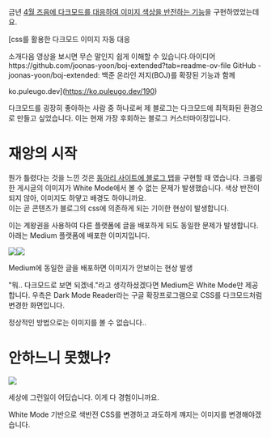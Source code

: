 금년 [4월 즈음에 다크모드를 대응하여 이미지 색상을 반전하는 기능](https://ko.puleugo.dev/190)을 구현하였었는데요.

[css를 활용한 다크모드 이미지 자동 대응

소개다음 영상을 보시면 무슨 말인지 쉽게 이해할 수 있습니다.아이디어https://github.com/joonas-yoon/boj-extended?tab=readme-ov-file GitHub - joonas-yoon/boj-extended: 백준 온라인 저지(BOJ)를 확장된 기능과 함께

ko.puleugo.dev](https://ko.puleugo.dev/190)

다크모드를 굉장히 좋아하는 사람 중 하나로써 제 블로그는 다크모드에 최적화된 환경으로 만들고 싶었습니다. 이는 현재 가장 후회하는 블로그 커스터마이징입니다.

# 재앙의 시작

뭔가 틀렸다는 것을 느낀 것은 [동아리 사이트에 블로그 탭](https://www.megabrain.kr/blog)을 구현할 때 였습니다. 크롤링한 게시글의 이미지가 White Mode에서 볼 수 없는 문제가 발생했습니다. 색상 반전이 되지 않아, 이미지도 하얗고 배경도 하야니까요.  
이는 곧 콘텐츠가 블로그의 css에 의존하게 되는 기이한 현상이 발생합니다.

이는 계왕권을 사용하여 다른 플랫폼에 글을 배포하게 되도 동일한 문제가 발생합니다.  
아래는 Medium 플랫폼에 배포한 이미지입니다.

![](https://blog.kakaocdn.net/dn/DU04n/btsKI4h3IP2/7TXePxaaZt1vEuUlxltHUk/img.png)![](https://blog.kakaocdn.net/dn/I5K8u/btsKIOT4nFk/KKdwKHNyUGESZDOSCy3e80/img.png)

Medium에 동일한 글을 배포하면 이미지가 안보이는 현상 발생

"뭐.. 다크모드로 보면 되겠네."라고 생각하셨겠다면 Medium은 White Mode만 제공합니다. 우측은 Dark Mode Reader라는 구글 확장프로그램으로 CSS를 다크모드처럼 변경한 화면입니다.

정상적인 방법으로는 이미지를 볼 수 없습니다..

# 안하느니 못했나?

![](https://blog.kakaocdn.net/dn/blNcdo/btsKHNID2k4/Q1kQpKDuq2ZNH2RfUKh34k/img.jpg)

세상에 그런일이 어딨습니다. 이게 다 경험이니까요.

White Mode 기반으로 색반전 CSS를 변경하고 과도하게 꺠지는 이미지를 변경해야겠습니다.